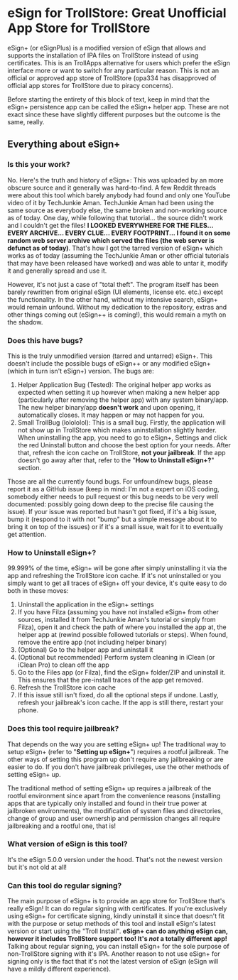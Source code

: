 # eSign for TrollStore: Great Unofficial App Store for TrollStore

eSign+ (or eSignPlus) is a modified version of eSign that allows and supports the installation of IPA files on TrollStore instead of using certificates. This is an TrollApps alternative for users which prefer the eSign interface more or want to switch for any particular reason. This is not an official or approved app store of TrollStore (opa334 has disapproved of official app stores for TrollStore due to piracy concerns). 

Before starting the entirety of this block of text, keep in mind that the eSign+ persistence app can be called the eSign+ helper app. These are not exact since these have slightly different purposes but the outcome is the same, really.
## Everything about eSign+

### Is this your work?

No. Here's the truth and history of eSign+: This was uploaded by an more obscure source and it generally was hard-to-find. A few Reddit threads were about this tool which barely anybody had found and only one YouTube video of it by TechJunkie Aman. TechJunkie Aman had been using the same source as everybody else, the same broken and non-working source as of today. One day, while following that tutorial... the source didn't work and I couldn't get the files! **I LOOKED EVERYWHERE FOR THE FILES... EVERY ARCHIVE... EVERY CLUE... EVERY FOOTPRINT... I found it on some random web server archive which served the files (the web server is defunct as of today)**. That's how I got the tarred version of eSign+ which works as of today (assuming the TechJunkie Aman or other official tutorials that may have been released have worked) and was able to untar it, modify it and generally spread and use it.

However, it's not just a case of "total theft". The program itself has been barely rewritten from original eSign (UI elements, license etc. etc.) except the functionality. In the other hand, without my intensive search, eSign+ would remain unfound. Without my dedication to the repository, extras and other things coming out (eSign++ is coming!), this would remain a myth on the shadow. 

### Does this have bugs?

This is the truly unmodified version (tarred and untarred) eSign+. This doesn't include the possible bugs of eSign++ or any modified eSign+ (which in turn isn't eSign+) version. The bugs are:

1. Helper Application Bug (Tested): The original helper app works as expected when setting it up however when making a new helper app (particularly after removing the helper app) with any system binary/app. The new helper binary/app **doesn't work** and upon opening, it automatically closes. It may happen or may not happen for you.
2. Small TrollBug (lolololol): This is a small bug. Firstly, the application will not show up in TrollStore which makes uninstallation slightly harder. When uninstalling the app, you need to go to eSign+, Settings and click the red Uninstall button and choose the best option for your needs. After that, refresh the icon cache on TrollStore, **not your jailbreak**. If the app doesn't go away after that, refer to the "**How to Uninstall eSign+?**" section.

Those are all the currently found bugs. For unfound/new bugs, please report it as a GitHub issue (keep in mind: I'm not a expert on iOS coding, somebody either needs to pull request or this bug needs to be very well documented: possibly going down deep to the precise file causing the issue). If your issue was reported but hasn't got fixed, if it's a big issue, bump it (respond to it with not "bump" but a simple message about it to bring it on top of the issues) or if it's a small issue, wait for it to eventually get attention.

### How to Uninstall eSign+?

99.999% of the time, eSign+ will be gone after simply uninstalling it via the app and refreshing the TrollStore icon cache. If it's not uninstalled or you simply want to get all traces of eSign+ off your device, it's quite easy to do both in these moves:

1. Uninstall the application in the eSign+ settings
2. If you have Filza (assuming you have not installed eSign+ from other sources, installed it from TechJunkie Aman's tutorial or simply from Filza), open it and check the path of where you installed the app at, the helper app at (rewind possible followed tutorials or steps). When found, remove the entire app (not including helper binary)
3. (Optional) Go to the helper app and uninstall it
4. (Optional but recommended) Perform system cleaning in iClean (or iClean Pro) to clean off the app 
5. Go to the Files app (or Filza), find the eSign+ folder/ZIP and uninstall it. This ensures that the pre-install traces of the app get removed.
6. Refresh the TrollStore icon cache
7. If this issue still isn't fixed, do all the optional steps if undone. Lastly, refresh your jailbreak's icon cache. If the app is still there, restart your phone.

### Does this tool require jailbreak?

That depends on the way you are setting eSign+ up! The traditional way to setup eSign+ (refer to "**Setting up eSign+**") requires a rootful jailbreak. The other ways of setting this program up don't require any jailbreaking or are easier to do. If you don't have jailbreak privileges, use the other methods of setting eSign+ up.

The traditional method of setting eSign+ up requires a jailbreak of the rootful environment since apart from the convenience reasons (installing apps that are typically only installed and found in their true power at jailbroken environments), the modification of system files and directories, change of group and user ownership and permission changes all require jailbreaking and a rootful one, that is!

### What version of eSign is this tool?

It's the eSign 5.0.0 version under the hood. That's not the newest version but it's not old at all!

### Can this tool do regular signing?

The main purpose of eSign+ is to provide an app store for TrollStore that's really eSign! It can do regular signing with certificates. If you're exclusively using eSign+ for certificate signing, kindly uninstall it since that doesn't fit with the purpose or setup methods of this tool and install eSign's latest version or start using the "Troll Install". **eSign+ can do anything eSign can, however it includes TrollStore support too! It's *not* a totally different app!** Talking about regular signing, you can install eSign+ for the sole purpose of non-TrollStore signing with it's IPA. Another reason to not use eSign+ for signing only is the fact that it's not the latest version of eSign (eSign will have a mildly different experience).
